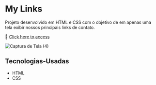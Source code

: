# My Links

Projeto desenvolvido em HTML e CSS com o objetivo de em apenas uma tela exibir nossos principais links de contato.

🔗 [Click here to access](https://lnkd.in/dxYnXpHg)


![Captura de Tela (4)](https://user-images.githubusercontent.com/109315349/209698778-f04eed4a-70b9-4a28-968f-c2d1c90651fb.png)

## Tecnologias-Usadas

- HTML
- CSS
